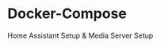 # Docker-Compose
Home Assistant Setup &amp; Media Server Setup


<script src="https://gist.github.com/dsyorkd/937eda2e58fd97e3e965ccb60e3f14ea.js"></script>
